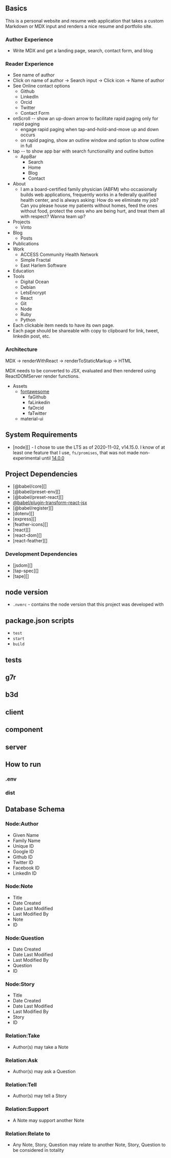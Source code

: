 ## Basics

This is a personal website and resume web application that takes a custom Markdown or MDX input and renders a nice resume and portfolio site.

### Author Experience

- Write MDX and get a landing page, search, contact form, and blog

### Reader Experience

- See name of author
- Click on name of author -> Search input -> Click icon -> Name of author
- See Online contact options
  - Github
  - LinkedIn
  - Orcid
  - Twitter
  - Contact Form
- onScroll -- show an up-down arrow to facilitate rapid paging only for rapid paging
  - engage rapid paging when tap-and-hold-and-move up and down occurs
  - on rapid paging, show an outline window and option to show outline in full
- tap -- to show app bar with search functionality and outline button
  - AppBar
    - Search
    - Home
    - Blog
    - Contact
- About
  - I am a board-certified family physician (ABFM) who occasionally builds
   web applications, frequently works in a federally qualified health center, and is
   always asking: How do we eliminate my job? Can you please house my
   patients without homes, feed the ones without food, protect the ones who are
   being hurt, and treat them all with respect? Wanna team up?
- Projects
  - Vinto
- Blog
  - Posts
- Publications
- Work
  - ACCESS Community Health Network
  - Simple Fractal
  - East Harlem Software
- Education
- Tools
  - Digital Ocean
  - Debian
  - LetsEncrypt
  - React
  - Git
  - Node
  - Ruby
  - Python
- Each clickable item needs to have its own page.
- Each page should be shareable with copy to clipboard for link, tweet, linkedin post, etc.

### Architecture

MDX -> renderWithReact -> renderToStaticMarkup -> HTML

MDX needs to be converted to JSX, evaluated and then rendered using ReactDOMServer render functions.

- Assets
  - [fontawesome](https://fontawesome.com/how-to-use/on-the-web/using-with/react)
    - faGithub
    - faLinkedin
    - faOrcid
    - faTwitter
  - material-ui

## System Requirements

* [node][] - I chose to use the LTS as of 2020-11-02, v14.15.0. I know of at least one feature that I use, `fs/promises`, that was not made non-experimental until [14.0.0](https://github.com/nodejs/node/blob/master/doc/changelogs/CHANGELOG_V14.md#other-notable-changes-1)

## Project Dependencies

* [@babel/core][]
* [@babel/preset-env][]
* [@babel/preset-react][]
* [@babel/plugin-transform-react-jsx](https://babeljs.io/docs/en/babel-plugin-transform-react-jsx#pragma)
* [@babel/register][]
* [dotenv][]
* [express][]
* [feather-icons][]
* [react][]
* [react-dom][]
* [react-feather][]

### Development Dependencies

* [jsdom][]
* [tap-spec][]
* [tape][]

## node version

* `.nvmrc` - contains the node version that this project was developed with

## package.json scripts

* `test`
* `start`
* `build`

## tests

## g7r

## b3d

## client

## component

## server

## How to run
### .env
### dist

## Database Schema

### Node:Author
- Given Name
- Family Name
- Unique ID
- Google ID
- Github ID
- Twitter ID
- Facebook ID
- LinkedIn ID

### Node:Note
- Title
- Date Created
- Date Last Modified
- Last Modified By
- Note
- ID

### Node:Question
- Date Created
- Date Last Modified
- Last Modified By
- Question
- ID

### Node:Story
- Title
- Date Created
- Date Last Modified
- Last Modified By
- Story
- ID

### Relation:Take
- Author(s) may take a Note

### Relation:Ask
- Author(s) may ask a Question

### Relation:Tell
- Author(s) may tell a Story

### Relation:Support
- A Note may support another Note

### Relation:Relate to
- Any Note, Story, Question may relate to another Note, Story, Question to be considered in totality
